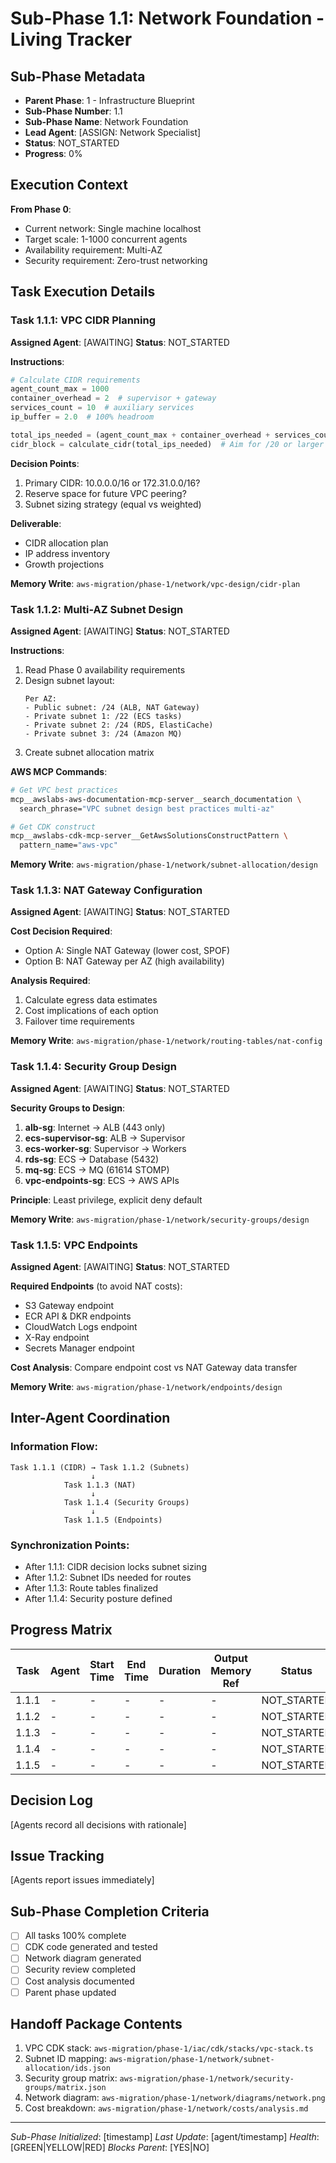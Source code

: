 # Sub-Phase 1.1: Network Foundation - Living Tracker

## Sub-Phase Metadata
- **Parent Phase**: 1 - Infrastructure Blueprint
- **Sub-Phase Number**: 1.1
- **Sub-Phase Name**: Network Foundation
- **Lead Agent**: [ASSIGN: Network Specialist]
- **Status**: NOT_STARTED
- **Progress**: 0%

## Execution Context
**From Phase 0**: 
- Current network: Single machine localhost
- Target scale: 1-1000 concurrent agents
- Availability requirement: Multi-AZ
- Security requirement: Zero-trust networking

## Task Execution Details

### Task 1.1.1: VPC CIDR Planning
**Assigned Agent**: [AWAITING]
**Status**: NOT_STARTED

**Instructions**:
```python
# Calculate CIDR requirements
agent_count_max = 1000
container_overhead = 2  # supervisor + gateway
services_count = 10  # auxiliary services
ip_buffer = 2.0  # 100% headroom

total_ips_needed = (agent_count_max + container_overhead + services_count) * ip_buffer
cidr_block = calculate_cidr(total_ips_needed)  # Aim for /20 or larger
```

**Decision Points**:
1. Primary CIDR: 10.0.0.0/16 or 172.31.0.0/16?
2. Reserve space for future VPC peering?
3. Subnet sizing strategy (equal vs weighted)

**Deliverable**: 
- CIDR allocation plan
- IP address inventory
- Growth projections

**Memory Write**: `aws-migration/phase-1/network/vpc-design/cidr-plan`

### Task 1.1.2: Multi-AZ Subnet Design
**Assigned Agent**: [AWAITING]
**Status**: NOT_STARTED

**Instructions**:
1. Read Phase 0 availability requirements
2. Design subnet layout:
   ```
   Per AZ:
   - Public subnet: /24 (ALB, NAT Gateway)
   - Private subnet 1: /22 (ECS tasks)
   - Private subnet 2: /24 (RDS, ElastiCache)
   - Private subnet 3: /24 (Amazon MQ)
   ```
3. Create subnet allocation matrix

**AWS MCP Commands**:
```bash
# Get VPC best practices
mcp__awslabs-aws-documentation-mcp-server__search_documentation \
  search_phrase="VPC subnet design best practices multi-az"

# Get CDK construct
mcp__awslabs-cdk-mcp-server__GetAwsSolutionsConstructPattern \
  pattern_name="aws-vpc"
```

**Memory Write**: `aws-migration/phase-1/network/subnet-allocation/design`

### Task 1.1.3: NAT Gateway Configuration
**Assigned Agent**: [AWAITING]
**Status**: NOT_STARTED

**Cost Decision Required**:
- Option A: Single NAT Gateway (lower cost, SPOF)
- Option B: NAT Gateway per AZ (high availability)

**Analysis Required**:
1. Calculate egress data estimates
2. Cost implications of each option
3. Failover time requirements

**Memory Write**: `aws-migration/phase-1/network/routing-tables/nat-config`

### Task 1.1.4: Security Group Design
**Assigned Agent**: [AWAITING]
**Status**: NOT_STARTED

**Security Groups to Design**:
1. **alb-sg**: Internet → ALB (443 only)
2. **ecs-supervisor-sg**: ALB → Supervisor
3. **ecs-worker-sg**: Supervisor → Workers
4. **rds-sg**: ECS → Database (5432)
5. **mq-sg**: ECS → MQ (61614 STOMP)
6. **vpc-endpoints-sg**: ECS → AWS APIs

**Principle**: Least privilege, explicit deny default

**Memory Write**: `aws-migration/phase-1/network/security-groups/design`

### Task 1.1.5: VPC Endpoints
**Assigned Agent**: [AWAITING]
**Status**: NOT_STARTED

**Required Endpoints** (to avoid NAT costs):
- S3 Gateway endpoint
- ECR API & DKR endpoints
- CloudWatch Logs endpoint
- X-Ray endpoint
- Secrets Manager endpoint

**Cost Analysis**: Compare endpoint cost vs NAT Gateway data transfer

**Memory Write**: `aws-migration/phase-1/network/endpoints/design`

## Inter-Agent Coordination

### Information Flow:
```
Task 1.1.1 (CIDR) → Task 1.1.2 (Subnets)
                  ↓
            Task 1.1.3 (NAT)
                  ↓
            Task 1.1.4 (Security Groups)
                  ↓
            Task 1.1.5 (Endpoints)
```

### Synchronization Points:
- After 1.1.1: CIDR decision locks subnet sizing
- After 1.1.2: Subnet IDs needed for routes
- After 1.1.3: Route tables finalized
- After 1.1.4: Security posture defined

## Progress Matrix

| Task | Agent | Start Time | End Time | Duration | Output Memory Ref | Status |
|------|-------|------------|----------|----------|-------------------|--------|
| 1.1.1 | - | - | - | - | - | NOT_STARTED |
| 1.1.2 | - | - | - | - | - | NOT_STARTED |
| 1.1.3 | - | - | - | - | - | NOT_STARTED |
| 1.1.4 | - | - | - | - | - | NOT_STARTED |
| 1.1.5 | - | - | - | - | - | NOT_STARTED |

## Decision Log
[Agents record all decisions with rationale]

## Issue Tracking
[Agents report issues immediately]

## Sub-Phase Completion Criteria
- [ ] All tasks 100% complete
- [ ] CDK code generated and tested
- [ ] Network diagram generated
- [ ] Security review completed
- [ ] Cost analysis documented
- [ ] Parent phase updated

## Handoff Package Contents
1. VPC CDK stack: `aws-migration/phase-1/iac/cdk/stacks/vpc-stack.ts`
2. Subnet ID mapping: `aws-migration/phase-1/network/subnet-allocation/ids.json`
3. Security group matrix: `aws-migration/phase-1/network/security-groups/matrix.json`
4. Network diagram: `aws-migration/phase-1/network/diagrams/network.png`
5. Cost breakdown: `aws-migration/phase-1/network/costs/analysis.md`

---
*Sub-Phase Initialized*: [timestamp]
*Last Update*: [agent/timestamp]
*Health*: [GREEN|YELLOW|RED]
*Blocks Parent*: [YES|NO]